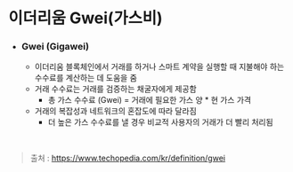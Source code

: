 # 이더리움 Gwei(가스비)

* ### Gwei (Gigawei)
    - 이더리움 블록체인에서 거래를 하거나 스마트 계약을 실행할 때 지불해야 하는 수수료를 계산하는 데 도움을 줌
    - 거래 수수료는 거래를 검증하는 채굴자에게 제공함
        - 총 가스 수수료 (Gwei) = 거래에 필요한 가스 양 * 현 가스 가격
    - 거래의 복잡성과 네트워크의 혼잡도에 따라 달라짐
        - 더 높은 가스 수수료를 낼 경우 비교적 사용자의 거래가 더 빨리 처리됨

<br>

> 출처 : https://www.techopedia.com/kr/definition/gwei